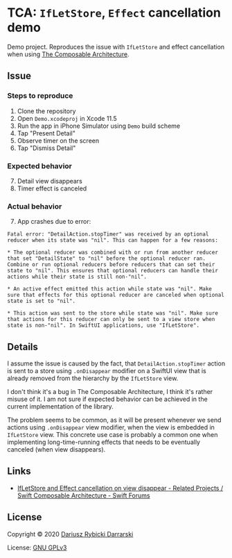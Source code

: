 # TCA: `IfLetStore`, `Effect` cancellation demo

Demo project. Reproduces the issue with `IfLetStore` and effect cancellation when using [The Composable Architecture](https://github.com/pointfreeco/swift-composable-architecture).

## Issue

### Steps to reproduce

1. Clone the repository
2. Open `Demo.xcodeproj` in Xcode 11.5
3. Run the app in iPhone Simulator using `Demo` build scheme
4. Tap "Present Detail"
5. Observe timer on the screen
6. Tap "Dismiss Detail"

### Expected behavior

7. Detail view disappears
8. Timer effect is canceled

### Actual behavior

7. App crashes due to error:

```
Fatal error: "DetailAction.stopTimer" was received by an optional reducer when its state was "nil". This can happen for a few reasons:

* The optional reducer was combined with or run from another reducer that set "DetailState" to "nil" before the optional reducer ran. Combine or run optional reducers before reducers that can set their state to "nil". This ensures that optional reducers can handle their actions while their state is still non-"nil".

* An active effect emitted this action while state was "nil". Make sure that effects for this optional reducer are canceled when optional state is set to "nil".

* This action was sent to the store while state was "nil". Make sure that actions for this reducer can only be sent to a view store when state is non-"nil". In SwiftUI applications, use "IfLetStore".
```

## Details

I assume the issue is caused by the fact, that `DetailAction.stopTimer` action is sent to a store using `.onDisappear` modifier on a SwiftUI view that is already removed from the hierarchy by the `IfLetStore` view. 

I don't think it's a bug in The Composable Architecture, I think it's rather misuse of it. I am not sure if expected behavior can be achieved in the current implementation of the library.

The problem seems to be common, as it will be present whenever we send actions using `.onDisappear` view modifier, when the view is embedded in `IfLetStore` view. This concrete use case is probably a common one when implementing long-time-running effects that needs to be eventually canceled (when view disappears).

## Links

- [IfLetStore and Effect cancellation on view disappear - Related Projects / Swift Composable Architecture - Swift Forums](https://forums.swift.org/t/ifletstore-and-effect-cancellation-on-view-disappear/38272)

## License

Copyright © 2020 [Dariusz Rybicki Darrarski](http://www.darrarski.pl)

License: [GNU GPLv3](LICENSE)
